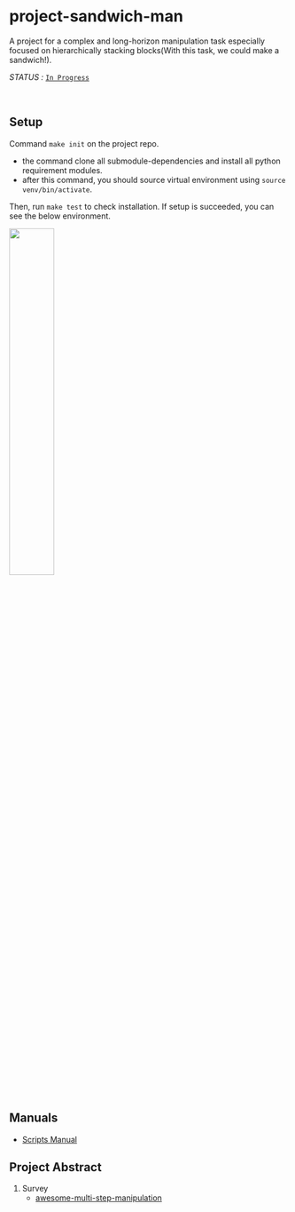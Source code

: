 # project-sandwich-man

A project for a complex and long-horizon manipulation task especially focused on hierarchically stacking blocks(With this task, we could make a sandwich!).

*STATUS :* [`In Progress`](https://github.com/ropiens/project-sandwich-man/projects/1)

</br>

## Setup

Command `make init` on the project repo.

- the command clone all submodule-dependencies and install all python requirement modules.
- after this command, you should source virtual environment using `source venv/bin/activate`.

Then, run `make test` to check installation. If setup is succeeded, you can see the below environment.

<img src = "https://user-images.githubusercontent.com/26274945/129780329-1aada415-089c-47a1-b79b-33e564b0d804.png" width="40%">

## Manuals
- [Scripts Manual](scripts/README.md)

## Project Abstract

1. Survey
   - [awesome-multi-step-manipulation](https://github.com/ropiens/awesome-multi-step-manipulation)
